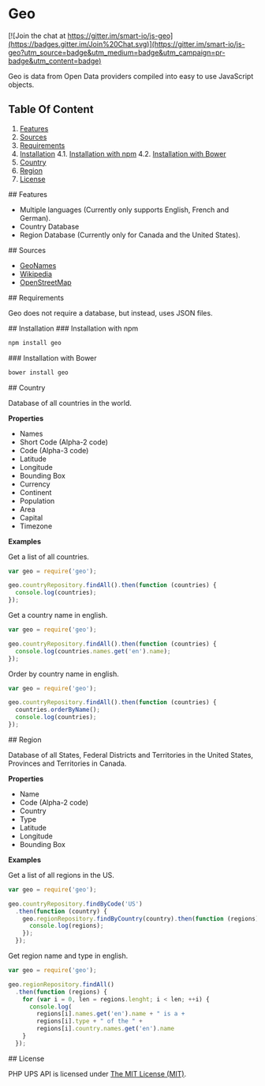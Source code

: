 # Geo

[![Join the chat at https://gitter.im/smart-io/js-geo](https://badges.gitter.im/Join%20Chat.svg)](https://gitter.im/smart-io/js-geo?utm_source=badge&utm_medium=badge&utm_campaign=pr-badge&utm_content=badge)

Geo is data from Open Data providers compiled into easy to use JavaScript objects.

## Table Of Content

1. [Features](#features-section)
2. [Sources](#sources-section)
3. [Requirements](#requirements-section)
4. [Installation](#installation-section)
  4.1. [Installation with npm](#installation-with-npm-section)
  4.2. [Installation with Bower](#installation-with-bower-section)
5. [Country](#country-section)
6. [Region](#region-section)
7. [License](#license-section)

<a name="features-section"/>
## Features

 * Multiple languages (Currently only supports English, French and German).
 * Country Database
 * Region Database (Currently only for Canada and the United States). 

<a name="sources-section"/>
## Sources

 * [GeoNames](http://www.geonames.org/)
 * [Wikipedia](http://en.wikipedia.org/)
 * [OpenStreetMap](http://www.openstreetmap.org/)

<a name="requirements-section"/>
## Requirements

Geo does not require a database, but instead, uses JSON files.

<a name="installation-section"/>
## Installation

<a name="installation-with-npm-section"/>
### Installation with npm

```bash
npm install geo
```

<a name="installation-with-bower-section"/>
### Installation with Bower

```bash
bower install geo
```

<a name="country-section"/>
## Country

Database of all countries in the world.

__Properties__

 * Names
 * Short Code (Alpha-2 code)
 * Code (Alpha-3 code)
 * Latitude
 * Longitude
 * Bounding Box
 * Currency
 * Continent
 * Population
 * Area
 * Capital
 * Timezone

__Examples__

Get a list of all countries.

```javascript
var geo = require('geo');

geo.countryRepository.findAll().then(function (countries) {
  console.log(countries);
});
```

Get a country name in english.

```javascript
var geo = require('geo');

geo.countryRepository.findAll().then(function (countries) {
  console.log(countries.names.get('en').name);
});
```

Order by country name in english.

```javascript
var geo = require('geo');

geo.countryRepository.findAll().then(function (countries) {
  countries.orderByName();
  console.log(countries);
});
```

<a name="region-section"/>
## Region

Database of all States, Federal Districts and Territories in the United States, 
Provinces and Territories in Canada.

__Properties__

 * Name
 * Code (Alpha-2 code)
 * Country
 * Type
 * Latitude
 * Longitude
 * Bounding Box

__Examples__

Get a list of all regions in the US.

```javascript
var geo = require('geo');

geo.countryRepository.findByCode('US')
  .then(function (country) {
    geo.regionRepository.findByCountry(country).then(function (regions) {
      console.log(regions);
    });
  });
```

Get region name and type in english.

```javascript
var geo = require('geo');

geo.regionRepository.findAll()
  .then(function (regions) {
    for (var i = 0, len = regions.lenght; i < len; ++i) {
      console.log(
        regions[i].names.get('en').name + " is a + 
        regions[i].type + " of the " +
        regions[i].country.names.get('en').name
    }
  });
```
 
<a name="license-section"/>
## License

PHP UPS API is licensed under [The MIT License (MIT)](LICENSE).